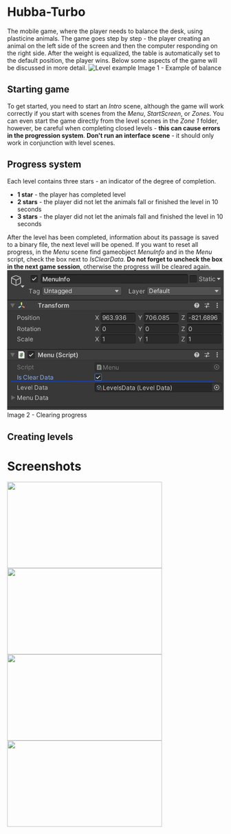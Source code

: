 # Hubba-Turbo
The mobile game, where the player needs to balance the desk, using plasticine animals. The game goes step by step - the player creating an animal on the left side of the screen and then the computer responding on the right side. After the weight is equalized, the table is automatically set to the default position, the player wins. Below some aspects of the game will be discussed in more detail.
![Level example](/Hubba-TurboNew/Assets/ScreenShots/VictoryScreen.png "LevelExample")
Image 1 - Example of balance
## Starting game
To get started, you need to start an _Intro_ scene, although the game will work correctly if you start with scenes from the _Menu_, _StartScreen_, or _Zones_. You can even start the game directly from the level scenes in the _Zone 1_ folder, however, be careful when completing closed levels - __this can cause errors in the progression system__. __Don't run an interface scene__ - it should only work in conjunction with level scenes.
## Progress system
Each level contains three stars - an indicator of the degree of completion.
- __1 star__ - the player has completed level
- __2 stars__ - the player did not let the animals fall or finished the level in 10 seconds
- __3 stars__ - the player did not let the animals fall and finished the level in 10 seconds

After the level has been completed, information about its passage is saved to a binary file, the next level will be opened. If you want to reset all progress, in the _Menu_ scene find gameobject _MenuInfo_ and in the _Menu_ script, check the box next to _IsClearData_. __Do not forget to uncheck the box in the next game session__, otherwise the progress will be cleared again.
![Clear data](/Hubba-Turbo/Assets/ScreenShots/ClearScreen.png "Clear data")
Image 2 - Clearing progress
## Creating levels

# Screenshots
<div>
  <img width="360" height="200" align="left" src="https://github.com/lKorron/Hubba-TurboRep/blob/master/Hubba-Turbo%20New/Assets/ScreenShots/StartScreen.png">
  <img width="360" height="200" align="left" src="https://github.com/lKorron/Hubba-TurboRep/blob/master/Hubba-Turbo%20New/Assets/ScreenShots/LevelsScreen.png">
</div>
<div margin-top = 100>
  <img width="360" height="200" align="left" src="https://github.com/lKorron/Hubba-TurboRep/blob/master/Hubba-Turbo%20New/Assets/ScreenShots/EscapeScreen.png">
  <img width="360" height="200" align="left" src="https://github.com/lKorron/Hubba-TurboRep/blob/master/Hubba-Turbo%20New/Assets/ScreenShots/OctaousScreen.png">
</div>
<div>
  <img width="360" height="200" align="center" src="https://github.com/lKorron/Hubba-TurboRep/blob/master/Hubba-Turbo%20New/Assets/ScreenShots/VictoryScreen.png>
</div>
